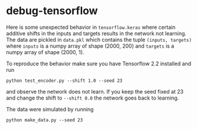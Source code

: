 # debug-tensorflow
Here is some unexpected behavior in `tensorflow.keras` 
where certain additive shifts in the inputs and targets 
results in the network not learning. 
The data are pickled in `data.pkl` which contains the tuple `(inputs, targets)`
where `inputs` is a numpy array of shape (2000, 200)
and `targets` is a numpy array of shape (2000, 1).

To reproduce the behavior make sure you have Tensorflow 2.2 installed and run

`python test_encoder.py --shift 1.0 --seed 23`

and observe the network does not learn. 
If you keep the seed fixed at 23 and change 
the shift to `--shift 0.0` the network goes back to learning.

The data were simulated by running 

`python make_data.py --seed 23`
